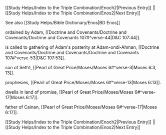 [[Study Helps/Index to the Triple Combination/Enoch2|Previous Entry]]  ||  [[Study Helps/Index to the Triple Combination/Enos2|Next Entry]]

 See also [[Study Helps/Bible Dictionary/Enos|BD Enos]]

 ordained by Adam, [[Doctrine and Covenants/Doctrine and Covenants/Doctrine and Covenants 107#^verse-44|D&C 107:44]].

 is called to gathering of Adam's posterity at Adam-ondi-Ahman, [[Doctrine and Covenants/Doctrine and Covenants/Doctrine and Covenants 107#^verse-53|D&C 107:53]].

 son of Seth1, [[Pearl of Great Price/Moses/Moses 6#^verse-3|Moses 6:3, 13]].

 prophesies, [[Pearl of Great Price/Moses/Moses 6#^verse-13|Moses 6:13]].

 dwells in land of promise, [[Pearl of Great Price/Moses/Moses 6#^verse-17|Moses 6:17]].

 father of Cainan, [[Pearl of Great Price/Moses/Moses 6#^verse-17|Moses 6:17]].

[[Study Helps/Index to the Triple Combination/Enoch2|Previous Entry]]  ||  [[Study Helps/Index to the Triple Combination/Enos2|Next Entry]]